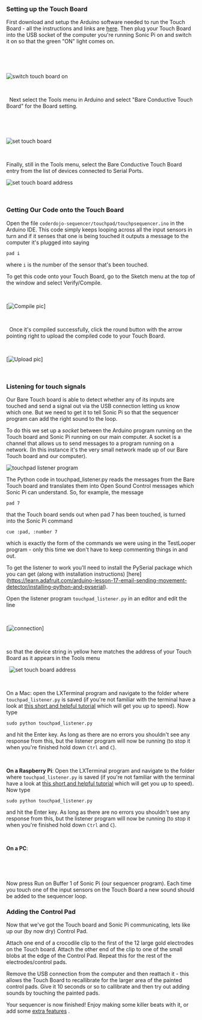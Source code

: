 ### Setting up the Touch Board

First download and setup the Arduino software needed to run the Touch Board - all the instructions and links are [here](http://www.bareconductive.com/make/setting-up-arduino-with-your-touch-board/).  Then plug your Touch Board into the USB socket of the computer you're running Sonic Pi on and switch it on so that the green "ON" light comes on.

&nbsp;

&nbsp;

![switch touch board on](http://glasgow.coderdojo.co/DigitalDJ/boardon.JPG)

&nbsp;

&nbsp;
Next select the Tools menu in Arduino and select "Bare Conductive Touch Board" for the Board setting.

&nbsp;

&nbsp;

![set touch board ](http://glasgow.coderdojo.co/DigitalDJ/setboard.png)
&nbsp;

&nbsp;


Finally, still in the Tools menu, select the Bare Conductive Touch Board entry from the list of devices connected to Serial Ports.

![set touch board address](http://glasgow.coderdojo.co/DigitalDJ/setboardaddr.png)
&nbsp;

&nbsp;

### Getting Our Code onto the Touch Board

Open the file `coderdojo-sequencer/touchpad/touchpsequencer.ino` in the Arduino IDE.  This code simply keeps looping across all the input sensors in turn and if it senses that one is being touched it outputs a message to the computer it's plugged into saying 

`pad i` 

where `i` is the number of the sensor that's been touched.

To get this code onto your Touch Board, go to the Sketch menu at the top of the window and select Verify/Compile. 
&nbsp;

&nbsp;

[![Compile pic](http://glasgow.coderdojo.co/DigitalDJ/compile.png)]

&nbsp;

&nbsp;
 Once it's compiled successfully, click the round button with the arrow pointing right to upload the compiled code to your Touch Board.
&nbsp;

&nbsp;

[![Upload pic](http://glasgow.coderdojo.co/DigitalDJ/upload.png)]
&nbsp;

&nbsp;
### Listening for touch signals

Our Bare Touch board is able to detect whether any of its inputs are touched and send a signal out via the USB connection letting us know which one.  But we need to get it to tell Sonic Pi so that the sequencer program can add the right sound to the loop.

To do this we set up a *socket* between the Arduino program running on the Touch board and Sonic Pi running on our main computer.  A socket is a channel that allows us to send messages to a program running on a network.  (In this instance it's the very small network made up of our Bare Touch board and our computer).


![touchpad listener program](http://glasgow.coderdojo.co/DigitalDJ/listener.png)

The Python code in touchpad_listener.py reads the messages from the Bare Touch board and translates them into Open Sound Control messages which Sonic Pi can understand.  So, for example, the message 

`pad 7` 

that the Touch board sends out when pad 7 has been touched, is turned into the Sonic Pi command 

`cue :pad, :number 7`

which is exactly the form of the commands we were using in the TestLooper program - only this time we don't have to keep commenting things in and out.

To get the listener to work you'll need to install the PySerial package which you can get (along with installation instructions) [here]
(https://learn.adafruit.com/arduino-lesson-17-email-sending-movement-detector/installing-python-and-pyserial).

Open the listener program `touchpad_listener.py` in an editor and edit the line 
&nbsp;

&nbsp;

[![connection](http://glasgow.coderdojo.co/DigitalDJ/listener_addr.png)]
&nbsp;

&nbsp;

so that the device string in yellow here matches the address of your Touch Board as it appears in the Tools menu
&nbsp;

&nbsp;
![set touch board address](http://glasgow.coderdojo.co/DigitalDJ/setboardaddr.png)

&nbsp;



On a Mac: open the LXTerminal program and navigate to the folder where `touchpad_listener.py` is saved (if you're not familiar with the terminal have a look at [this short and helpful tutorial](http://blog.teamtreehouse.com/introduction-to-the-mac-os-x-command-line) which will get you up to speed).  Now type 

`sudo python touchpad_listener.py` 

and hit the Enter key.  As long as there are no errors you shouldn't see any response from this, but the listener program will now be running (to stop it when you're finished hold down `Ctrl` and `C`).

&nbsp;



**On a Raspberry Pi**: Open the LXTerminal program and navigate to the folder where `touchpad_listener.py` is saved (if you're not familiar with the terminal have a look at [this short and helpful tutorial](https://www.raspberrypi.org/documentation/usage/terminal/) which will get you up to speed).  Now type 

`sudo python touchpad_listener.py` 

and hit the Enter key.  As long as there are no errors you shouldn't see any response from this, but the listener program will now be running (to stop it when you're finished hold down `Ctrl` and `C`).



&nbsp;

**On a PC**:


&nbsp;

&nbsp;


Now press Run on Buffer 1 of Sonic Pi (our sequencer program).  Each time you touch one of the input sensors on the Touch Board a new sound should be added to the sequencer loop.

### Adding the Control Pad

Now that we've got the Touch board and Sonic Pi communicating, lets like up our (by now dry) Control Pad.

Attach one end of a crocodile clip to the first of the 12 large gold electrodes on the Touch board.  Attach the other end of the clip to one of the small blobs at the edge of the Control Pad.  Repeat this for the rest of the electrodes/control pads.

Remove the USB connection from the computer and then reattach it - this allows the Touch Board to recallibrate for the larger area of the painted control pads.  Give it 10 seconds or so to callibrate and then try out adding sounds by touching the painted pads.

Your sequencer is now finished!  Enjoy making some killer beats with it, or add some [extra features](./Extras.md)
.


